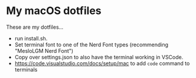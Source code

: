 # My macOS dotfiles
These are my dotfiles...

- run install.sh.  
- Set terminal font to one of the Nerd Font types (recommending "MesloLGM Nerd Font")
- Copy over settings.json to also have the terminal working in VSCode.
- https://code.visualstudio.com/docs/setup/mac to add ```code``` command to terminals